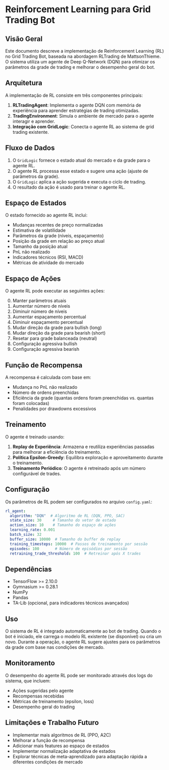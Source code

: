 # Reinforcement Learning para Grid Trading Bot

## Visão Geral

Este documento descreve a implementação de Reinforcement Learning (RL) no Grid Trading Bot, baseada na abordagem RLTrading de MattsonThieme. O sistema utiliza um agente de Deep Q-Network (DQN) para otimizar os parâmetros da grade de trading e melhorar o desempenho geral do bot.

## Arquitetura

A implementação de RL consiste em três componentes principais:

1. **RLTradingAgent**: Implementa o agente DQN com memória de experiência para aprender estratégias de trading otimizadas.
2. **TradingEnvironment**: Simula o ambiente de mercado para o agente interagir e aprender.
3. **Integração com GridLogic**: Conecta o agente RL ao sistema de grid trading existente.

## Fluxo de Dados

1. O `GridLogic` fornece o estado atual do mercado e da grade para o agente RL.
2. O agente RL processa esse estado e sugere uma ação (ajuste de parâmetros da grade).
3. O `GridLogic` aplica a ação sugerida e executa o ciclo de trading.
4. O resultado da ação é usado para treinar o agente RL.

## Espaço de Estados

O estado fornecido ao agente RL inclui:

- Mudanças recentes de preço normalizadas
- Estimativa de volatilidade
- Parâmetros da grade (níveis, espaçamento)
- Posição da grade em relação ao preço atual
- Tamanho da posição atual
- PnL não realizado
- Indicadores técnicos (RSI, MACD)
- Métricas de atividade do mercado

## Espaço de Ações

O agente RL pode executar as seguintes ações:

0. Manter parâmetros atuais
1. Aumentar número de níveis
2. Diminuir número de níveis
3. Aumentar espaçamento percentual
4. Diminuir espaçamento percentual
5. Mudar direção da grade para bullish (long)
6. Mudar direção da grade para bearish (short)
7. Resetar para grade balanceada (neutral)
8. Configuração agressiva bullish
9. Configuração agressiva bearish

## Função de Recompensa

A recompensa é calculada com base em:

- Mudança no PnL não realizado
- Número de ordens preenchidas
- Eficiência da grade (quantas ordens foram preenchidas vs. quantas foram colocadas)
- Penalidades por drawdowns excessivos

## Treinamento

O agente é treinado usando:

1. **Replay de Experiência**: Armazena e reutiliza experiências passadas para melhorar a eficiência do treinamento.
2. **Política Epsilon-Greedy**: Equilibra exploração e aproveitamento durante o treinamento.
3. **Treinamento Periódico**: O agente é retreinado após um número configurável de trades.

## Configuração

Os parâmetros de RL podem ser configurados no arquivo `config.yaml`:

```yaml
rl_agent:
  algorithm: "DQN"  # Algoritmo de RL (DQN, PPO, SAC)
  state_size: 30     # Tamanho do vetor de estado
  action_size: 10    # Tamanho do espaço de ações
  learning_rate: 0.001
  batch_size: 32
  buffer_size: 10000  # Tamanho do buffer de replay
  training_timesteps: 10000  # Passos de treinamento por sessão
  episodes: 100       # Número de episódios por sessão
  retraining_trade_threshold: 100  # Retreinar após X trades
```

## Dependências

- TensorFlow >= 2.10.0
- Gymnasium >= 0.28.1
- NumPy
- Pandas
- TA-Lib (opcional, para indicadores técnicos avançados)

## Uso

O sistema de RL é integrado automaticamente ao bot de trading. Quando o bot é iniciado, ele carrega o modelo RL existente (se disponível) ou cria um novo. Durante a operação, o agente RL sugere ajustes para os parâmetros da grade com base nas condições de mercado.

## Monitoramento

O desempenho do agente RL pode ser monitorado através dos logs do sistema, que incluem:

- Ações sugeridas pelo agente
- Recompensas recebidas
- Métricas de treinamento (epsilon, loss)
- Desempenho geral do trading

## Limitações e Trabalho Futuro

- Implementar mais algoritmos de RL (PPO, A2C)
- Melhorar a função de recompensa
- Adicionar mais features ao espaço de estados
- Implementar normalização adaptativa de estados
- Explorar técnicas de meta-aprendizado para adaptação rápida a diferentes condições de mercado